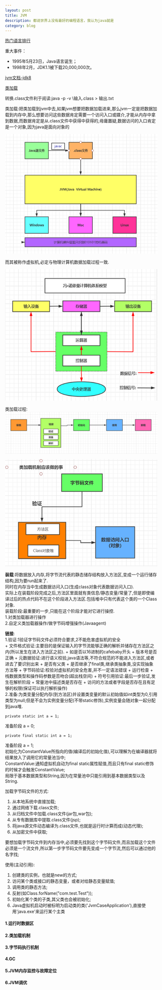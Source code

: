 ```yaml
---
layout: post
title: JVM
description: 都说世界上没有最好的编程语言，我认为java就是
category: blog
---
```


[热门语言排行](https://www.tiobe.com/tiobe-index/)

重大事件：  
* 1995年5月23日，Java语言诞生；
* 1998年2月，JDK1.1被下载20,000,000次。
   
[jvm文档-jdk8](https://docs.oracle.com/javase/specs/jvms/se8/html/jvms-1.html#jvms-1.2)  

[类加载](https://docs.oracle.com/javase/specs/jvms/se8/html/jvms-5.html)

转换.class文件利于阅读:java -p -v \输入.class > 输出.txt

类加载:把类加载到jvm中去,如果jvm想要把数据加载进来,那么jvm一定是把数据加载到内存中,那么想要访问这些数据肯定需要一个访问入口或媒介,才能从内存中拿到数据,而数据肯定是从.class文件中获得中获得的,毋庸置疑,数据访问的入口肯定是一个对象,因为java是面向对象的

![1](/images/jvm/1-1.png)  

而其被称作虚拟机,必定与物理计算机数据加载过程一致.

![2](/images/jvm/1-2.png)

类加载过程:  
![3](/images/jvm/1-3.png)  

![4](/images/jvm/1-4.png) 

**装载**:将数据放入内存,将字节流代表的静态储存结构放入方法区,变成一个运行储存结构,因为要run起来了.  
同时在内存当中生成数据访问入口(生成class对象代表数据访问入口).   
实际上在装载阶段完成之后,方法区里面就有类信息/静态变量/常量了,但是即使编译过后的热点代码不在这个阶段进入方法区.包括堆中只有代表这个类的一个Class对象.  
装载阶段:最重要的一步,只能在这个阶段才能对它进行操控.  
1.对类加载器进行操作  
2.自定义类加载器操作/做字节码增强操作(Javaagent)  

**链接**:  
   1.验证:1验证字节码文件必须符合要求,2不能危害虚拟机的安全  
      + 文件格式验证:主要目的是保证输入的字节流能够正确的解析并储存在方法区之内(所以发生在进入方法区之前).
         + 如是否以16进制的cafebaby开头
         + 版本号是否正确
      + 元数据验证:进行语义校验,java语法等,不符合规范的不能进入方法区,或者进去了要识别出来
         + 是否有父类
         + 是否继承了final类,继承类抽象类,没实现抽象方法等
      + 字节码验证:校验对虚拟机的安全危害,并不一定语法错误
         + 运行检查
         + 栈数据类型和操作码参数是否吻合(超出栈空间)
      + 符号引用验证:最后一步验证,发生在解析阶段
         + 常量池中描述类是否存在
         + 访问的方法或者字段是否存在且有足够的权限(保证可以执行解析操作)  
   2.准备:为类变量分配内存(到方法区)并设置类变量的默认初始值如int类型为0,引用类型为null;但是不会为实例变量分配(不带static修饰),实例变量会随对象一起分配到java堆.  
```
private static int a = 1;  
```
准备阶段 a = 0;  
```
private final static int a = 1;  
```
准备阶段 a = 1;  
初始化为ConstantValue所指向的值(编译后的初始化值),可以理解为在编译器就将结果放入了调用它的常量池当中;  
ConstantValue:通知虚拟机自动为final static属性赋值,而且只有final static修饰的时候才会触发ConstantValue;  
局限于基本数据类型和String,因为在常量池中只能引用到基本数据类型以及String.  

加载字节码文件的方式:  
   1. 从本地系统中直接加载;  
   2. 通过网络下载.class文件;  
   3. 从归档文件中加载.class文件(jar包,war包);  
   4. 从专有数据库中提取.class文件(jsp);  
   5. 将java源文件动态编译为.class文件,也就是运行时计算而成(动态代理);  
   6. 从加密文件中获取;  

要想加载字节码文件到内存当中,必须要先找到这个字节码文件,而且加载这个文件必须是一个流文件,所以第一步字节码文件要先变成一个字节流,然后可以通过他的名字找; 

使用(主动引用):  
   1. 创建类的实例，也就是new的方式;
   2. 访问某个类或接口的静态变量，或者对给静态变量赋值;
   3. 调用类的静态方法;
   4. 反射(如Class.forName("com.test.Test"));
   5. 初始化某个类的子类,其父类也会被初始化;
   6. Java虚拟机启动时被标明为启动类的类('JvmCaseApplication'),直接使用'java.exe'来运行某个主类


#### 1.运行时数据区
#### 2.类加载机制
#### 3.字节码执行机制
#### 4.GC
#### 5.JVM内存监控与故障定位
#### 6.JVM调优